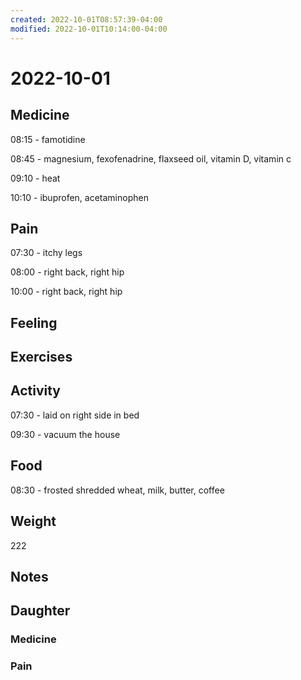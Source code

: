 ```yaml
---
created: 2022-10-01T08:57:39-04:00
modified: 2022-10-01T10:14:00-04:00
---
```


# 2022-10-01

## Medicine

08:15 - famotidine

08:45 - magnesium, fexofenadrine, flaxseed oil, vitamin D, vitamin c 

09:10 - heat

10:10 - ibuprofen, acetaminophen 

## Pain

07:30 - itchy legs

08:00 - right back, right hip

10:00 - right back, right hip

## Feeling


## Exercises


## Activity

07:30 - laid on right side in bed

09:30 - vacuum the house

## Food

08:30 - frosted shredded wheat, milk, butter, coffee 

## Weight

222

## Notes


## Daughter


### Medicine


### Pain
